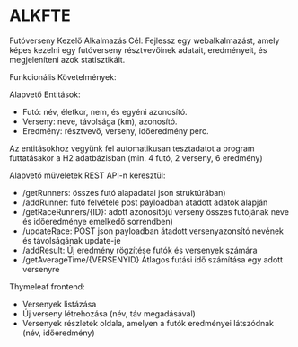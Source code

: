 # ALKFTE

Futóverseny Kezelő Alkalmazás
Cél: Fejlessz egy webalkalmazást, amely képes kezelni egy futóverseny résztvevőinek adatait, eredményeit, és megjeleníteni azok statisztikáit.

Funkcionális Követelmények:

Alapvető Entitások:
- Futó: név, életkor, nem, és egyéni azonosító.
- Verseny: neve, távolsága (km), azonosító.
- Eredmény: résztvevő, verseny, időeredmény perc.

Az entitásokhoz vegyünk fel automatikusan tesztadatot a program futtatásakor a H2 adatbázisban (min. 4 futó, 2 verseny, 6 eredmény)

Alapvető műveletek REST API-n keresztül:
- /getRunners: összes futó alapadatai json struktúrában)
- /addRunner: futó felvétele post payloadban átadott adatok alapján
- /getRaceRunners/{ID}: adott azonosítójú verseny összes futójának neve és időeredménye emelkedő sorrendben)
- /updateRace: POST json payloadban átadott versenyazonsító nevének és távolságának update-je
- /addResult: Új eredmény rögzítése futók és versenyek számára
- /getAverageTime/{VERSENYID} Átlagos futási idő számítása egy adott versenyre

Thymeleaf frontend:
- Versenyek listázása
- Új verseny létrehozása (név, táv megadásával)
- Versenyek részletek oldala, amelyen a futók eredményei látszódnak (név, időeredmény)
